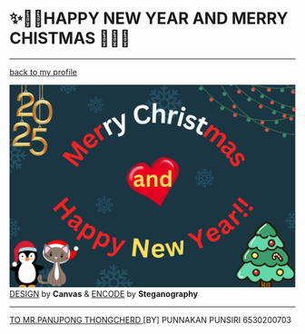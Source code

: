# ✨🎉🎊HAPPY NEW YEAR AND MERRY CHISTMAS 🎁🦌🎇
---

[back to my profile](https://qlerdev.github.io/)

![Happy New Year](img/hny_chrismas_punnakan.png)
[DESIGN](https://www.canva.com/design/DAGZeCdAhlE/0gJtKq9Ss1xM7i9yo8j6qw/edit?utm_content=DAGZeCdAhlE&utm_campaign=designshare&utm_medium=link2&utm_source=sharebutton) by **Canvas** & 
[ENCODE](https://stylesuxx.github.io/steganography/) by **Steganography**

---
[TO MR.PANUPONG THONGCHERD ](https://6530200339.github.io)
[BY] PUNNAKAN PUNSIRI 6530200703
